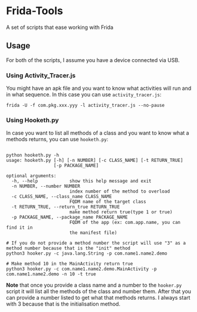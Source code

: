 # Frida-Tools
A set of scripts that ease working with Frida

## Usage
For both of the scripts, I assume you have a device connected via USB.

### Using Activity_Tracer.js
You might have an apk file and you want to know what activities will run and in what sequence. In this case you can use `activity_tracer.js`:

`frida -U -f com.pkg.xxx.yyy -l activity_tracer.js --no-pause`

### Using Hooketh.py
In case you want to list all methods of a class and you want to know what a methods returns, you can use `hooketh.py`:

```

python hooketh.py -h
usage: hooketh.py [-h] [-n NUMBER] [-c CLASS_NAME] [-t RETURN_TRUE]
                  [-p PACKAGE_NAME]

optional arguments:
  -h, --help            show this help message and exit
  -n NUMBER, --number NUMBER
                        index number of the method to overload
  -c CLASS_NAME, --class_name CLASS_NAME
                        FQDM name of the target class
  -t RETURN_TRUE, --return_true RETURN_TRUE
                        make method return true(type 1 or true)
  -p PACKAGE_NAME, --package_name PACKAGE_NAME
                        FQDM of the app (ex: com.app.name, you can find it in
                        the manifest file)

# If you do not provide a method number the script will use "3" as a method number because that is the "init" method
python3 hooker.py -c java.lang.String -p com.name1.name2.demo

# Make method 10 in the MainActivity return true
python3 hooker.py -c com.name1.name2.demo.MainActivity -p com.name1.name2.demo -n 10 -t true
```

**Note** that once you provide a class name and a number to the `hooker.py` script it will list all the methods of the class and number them. After that you can provide a number listed to get what that methods returns. I always start with 3 because that is the initialisation method. 
